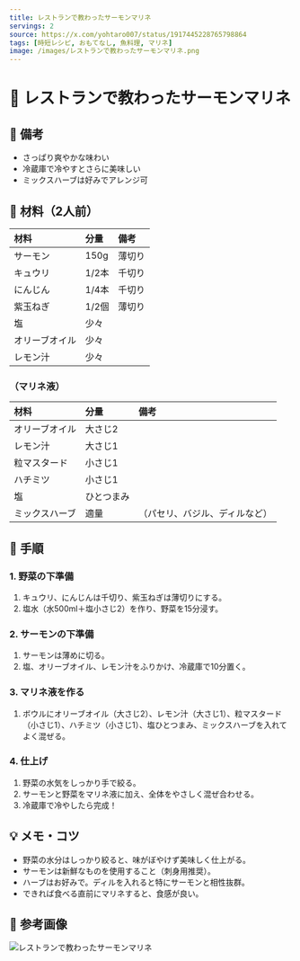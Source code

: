 ```yaml
---
title: レストランで教わったサーモンマリネ
servings: 2
source: https://x.com/yohtaro007/status/1917445228765798864
tags: [時短レシピ, おもてなし, 魚料理, マリネ]
image: /images/レストランで教わったサーモンマリネ.png
---
```


# 🍳 レストランで教わったサーモンマリネ

## 📝 備考
- さっぱり爽やかな味わい
- 冷蔵庫で冷やすとさらに美味しい
- ミックスハーブは好みでアレンジ可

## 🛒 材料（2人前）
| 材料 | 分量 | 備考 |
|:---|:---|:---|
| サーモン | 150g | 薄切り |
| キュウリ | 1/2本 | 千切り |
| にんじん | 1/4本 | 千切り |
| 紫玉ねぎ | 1/2個 | 薄切り |
| 塩 | 少々 | |
| オリーブオイル | 少々 | |
| レモン汁 | 少々 | |

### （マリネ液）
| 材料 | 分量 | 備考 |
|:---|:---|:---|
| オリーブオイル | 大さじ2 | |
| レモン汁 | 大さじ1 | |
| 粒マスタード | 小さじ1 | |
| ハチミツ | 小さじ1 | |
| 塩 | ひとつまみ | |
| ミックスハーブ | 適量 | （パセリ、バジル、ディルなど） |

## 🥣 手順

### 1. 野菜の下準備
1. キュウリ、にんじんは千切り、紫玉ねぎは薄切りにする。
2. 塩水（水500ml＋塩小さじ2）を作り、野菜を15分浸す。

### 2. サーモンの下準備
1. サーモンは薄めに切る。
2. 塩、オリーブオイル、レモン汁をふりかけ、冷蔵庫で10分置く。

### 3. マリネ液を作る
1. ボウルにオリーブオイル（大さじ2）、レモン汁（大さじ1）、粒マスタード（小さじ1）、ハチミツ（小さじ1）、塩ひとつまみ、ミックスハーブを入れてよく混ぜる。

### 4. 仕上げ
1. 野菜の水気をしっかり手で絞る。
2. サーモンと野菜をマリネ液に加え、全体をやさしく混ぜ合わせる。
3. 冷蔵庫で冷やしたら完成！

## 💡 メモ・コツ
- 野菜の水分はしっかり絞ると、味がぼやけず美味しく仕上がる。
- サーモンは新鮮なものを使用すること（刺身用推奨）。
- ハーブはお好みで。ディルを入れると特にサーモンと相性抜群。
- できれば食べる直前にマリネすると、食感が良い。

## 📸 参考画像

![レストランで教わったサーモンマリネ](/images/レストランで教わったサーモンマリネ.png)